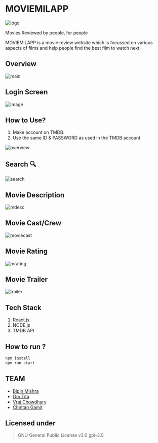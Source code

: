 # **MOVIEMILAPP**

![logo](https://user-images.githubusercontent.com/91055777/136216509-885f6bca-fbf3-4875-aaba-e41ef9fcd59c.png)

Movies Reviewed by people, for people

MOVIEMILAPP is a movie review website which is focussed on various aspects of films and help people find the best film to watch next.

## Overview

![main](https://user-images.githubusercontent.com/91055777/136219211-f9007dba-faa5-40d5-a156-1e3a23c58ac9.jpeg)

## Login Screen
![image](https://user-images.githubusercontent.com/91055777/136220426-7a59e194-0b99-427c-9ad6-3872d2755710.png)


## How to Use?

1. Make account on TMDB.
2. Use the same ID & PASSWORD as used in the TMDB account.

![overview](https://user-images.githubusercontent.com/91055777/136218393-d47ec4d8-b246-4a3e-8bff-99b9e49cc227.jpeg)

## Search 🔍

![search](https://user-images.githubusercontent.com/91055777/136220148-d41bb09c-2e6f-472e-85f7-ca15efa8c17c.jpeg)

## Movie Description

![mdesc](https://user-images.githubusercontent.com/91055777/136220786-ece1e037-38f5-48df-8595-5e0954503889.jpeg)

## Movie Cast/Crew

![moviecast](https://user-images.githubusercontent.com/91055777/136220845-11201b2f-5231-49b1-97f1-e487a73b239a.jpeg)

## Movie Rating

![mrating](https://user-images.githubusercontent.com/91055777/136220907-19e38b19-d426-4012-aa4c-b6acb859f855.jpeg)

## Movie Trailer

![trailer](https://user-images.githubusercontent.com/84272601/136388101-d11eb50c-5799-4698-99ce-97fcf6cfef17.png)


## Tech Stack

1. React.js
2. NODE.js
3. TMDB API

## How to run ?

```sh
npm install
npm run start
```

## TEAM

* [Bipin Mishra](https://github.com/bipin-mishra1)
* [Om Tita](https://github.com/imom29)
* [Vraj Chowdhary](https://github.com/EtherealVJ)
* [Chintan Gamit](https://github.com/CHINTAN1923)


## Licensed under 

> GNU General Public License v3.0	gpl-3.0








